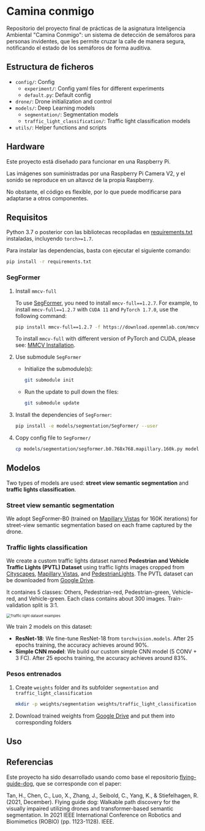 # Camina conmigo

Repositorio del proyecto final de prácticas de la asignatura Inteligencia Ambiental "Camina Conmigo": un sistema de detección de semáforos para personas invidentes, que les permite cruzar la calle de manera segura, notificando el estado de los semáforos de forma auditiva.

## Estructura de ficheros

- `config/`: Config
  - `experiment/`: Config yaml files for different experiments
  - `default.py`: Default config
- `drone/`: Drone initialization and control
- `models/`: Deep Learning models
  - `segmentation/`: Segmentation models
  - `traffic_light_classification/`: Traffic light classification models
- `utils/`: Helper functions and scripts



## Hardware

Este proyecto está diseñado para funcionar en una Raspberry Pi.

Las imágenes son suministradas por una Raspberry Pi Camera V2, y el sonido se reproduce en un altavoz de la propia Raspberry.

No obstante, el código es flexible, por lo que puede modificarse para adaptarse a otros componentes.

## Requisitos

Python 3.7 o posterior con las bibliotecas recopiladas en [requirements.txt](./requirements.txt) instaladas, incluyendo `torch>=1.7`. 

Para instalar las dependencias, basta con ejecutar el siguiente comando:

```bash
pip install -r requirements.txt
```

### SegFormer

1. Install `mmcv-full`

   To use [SegFormer](https://github.com/NVlabs/SegFormer), you need to install `mmcv-full==1.2.7`. For example, to install `mmcv-full==1.2.7` with `CUDA 11` and `PyTorch 1.7.0`, use the following command:

   ```bash
   pip install mmcv-full==1.2.7 -f https://download.openmmlab.com/mmcv/dist/cu110/torch1.7.0/index.html
   ```

   To install `mmcv-full` with different version of PyTorch and CUDA, please see: [MMCV Installation](https://mmcv.readthedocs.io/en/latest/get_started/installation.html).

2. Use submodule `SegFormer` 

   - Initialize the submodule(s):

     ```bash
     git submodule init
     ```

   - Run the update to pull down the files:

     ```bash
     git submodule update
     ```

3. Install the dependencies of `SegFormer`:

   ```bash
   pip install -e models/segmentation/SegFormer/ --user
   ```

4. Copy config file to `SegFormer/`

   ```bash
   cp models/segmentation/segformer.b0.768x768.mapillary.160k.py models/segmentation/SegFormer/local_configs/segformer/B0
   ```



## Modelos

Two types of models are used: **street view semantic segmentation** and **traffic lights classification**.

### Street view semantic segmentation

We adopt SegFormer-B0 (trained on [Mapillary Vistas](https://www.mapillary.com/dataset/vistas) for 160K iterations) for street-view semantic segmentation based on each frame captured by the drone.

### Traffic lights classification

We create a custom traffic lights dataset named **Pedestrian and Vehicle Traffic Lights (PVTL) Dataset** using traffic lights images cropped from  [Cityscapes](https://www.cityscapes-dataset.com/), [Mapillary Vistas](https://www.mapillary.com/dataset/vistas), and [PedestrianLights](https://www.uni-muenster.de/PRIA/en/forschung/index.shtml). The PVTL dataset can be downloaded from [Google Drive](https://drive.google.com/drive/folders/1UFcr-b4Ci5BsA72TZWJ77n-J3aneli6l?usp=sharing).

It containes 5 classes: Others, Pedestrian-red, Pedestrian-green, Vehicle-red, and Vehicle-green. Each class contains about 300 images. Train-validation split is 3:1.

<img src="assets/traffic_light_eg.png" alt="Traffic light dataset examples" style="zoom: 67%;" />

We train 2 models on this dataset:

- **ResNet-18**: We fine-tune ResNet-18 from `torchvision.models`. After 25 epochs training, the accuracy achieves around 90%.
- **Simple CNN model**: We build our custom simple CNN model (5 CONV + 3 FC). After 25 epochs training, the accuracy achieves around 83%.

### Pesos entrenados

1. Create `weights` folder and its subfolder `segmentation` and `traffic_light_classification`

   ```bash
   mkdir -p weights/segmentation weights/traffic_light_classification
   ```

2. Download trained weights from [Google Drive](https://drive.google.com/drive/folders/1efvfGxh2f1nCppO9YaPn6SyUQjG--QkC?usp=sharing) and put them into corresponding folders

    

## Uso



## Referencias

Este proyecto ha sido desarrollado usando como base el repositorio [flying-guide-dog](https://github.com/EckoTan0804/flying-guide-dog), que se corresponde con el paper:

Tan, H., Chen, C., Luo, X., Zhang, J., Seibold, C., Yang, K., & Stiefelhagen, R. (2021, December). Flying guide dog: Walkable path discovery for the visually impaired utilizing drones and transformer-based semantic segmentation. In 2021 IEEE International Conference on Robotics and Biomimetics (ROBIO) (pp. 1123-1128). IEEE.